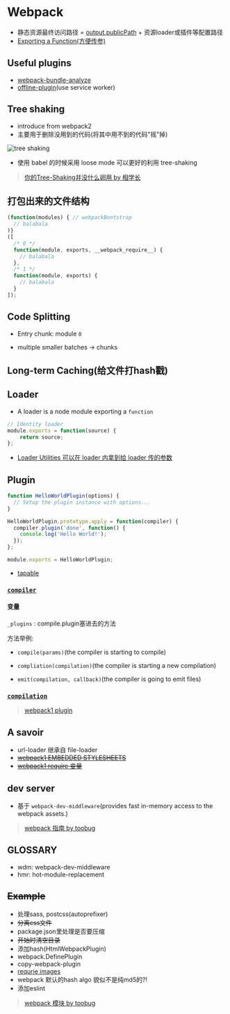 # Webpack

* 静态资源最终访问路径 = [output.publicPath](https://doc.webpack-china.org/guides/public-path/) + 资源loader或插件等配置路径
* [Exporting a Function(方便传参)](https://webpack.js.org/configuration/configuration-types/#exporting-a-function)

## Useful plugins

* [webpack-bundle-analyze](https://github.com/webpack-contrib/webpack-bundle-analyzer)
* [offline-plugin](https://offline-plugin.now.sh/)(use service worker)

## Tree shaking

* introduce from webpack2
* 主要用于删除没用到的代码(将其中用不到的代码"摇"掉)

![tree shaking](https://user-gold-cdn.xitu.io/2018/1/4/160bfdcf2a31ce4a)

* 使用 babel 的时候采用 loose mode 可以更好的利用 tree-shaking

> [你的Tree-Shaking并没什么卵用 by 相学长](https://zhuanlan.zhihu.com/p/32831172)

## 打包出来的文件结构

```javascript
(function(modules) { // webpackBootstrap
  // balabala
)}
([
  /* 0 */
  function(module, exports, __webpack_require__) {
    // balabala
  },
  /* 1 */
  function(module, exports) {
    // balabala
  }
]);
```

## Code Splitting

* Entry chunk: module `0`

* multiple smaller batches -> chunks

## Long-term Caching(给文件打hash戳)

## Loader

* A loader is a node module exporting a `function`

```javascript
// Identity loader
module.exports = function(source) {
    return source;
};
```

* [Loader Utilities 可以在 loader 内拿到给 loader 传的参数](https://webpack.js.org/contribute/writing-a-loader/#loader-utilities)

## Plugin

```javascript
function HelloWorldPlugin(options) {
  // Setup the plugin instance with options...
}

HelloWorldPlugin.prototype.apply = function(compiler) {
  compiler.plugin('done', function() {
    console.log('Hello World!');
  });
};

module.exports = HelloWorldPlugin;
```

* [tapable](https://www.npmjs.com/package/tapable)

### [`compiler`](https://webpack.github.io/docs/plugins.html#the-compiler-instance)

#### 变量

`_plugins` : compile.plugin塞进去的方法

方法举例:

* `compile(params)`(the compiler is starting to compile)

* `compliation(compilation)`(the compiler is starting a new compilation)

* `emit(compilation, callback)`(the compiler is going to emit files)

### [`compilation`](https://webpack.github.io/docs/plugins.html#the-compilation-instance)

> [webpack1 plugin](https://webpack.github.io/docs/plugins.html)

## A savoir

* url-loader 继承自 file-loader
* ~~[webpack1 EMBEDDED STYLESHEETS](https://webpack.github.io/docs/stylesheets.html)~~
* ~~[webpack1 require 变量](https://webpack.github.io/docs/context.html)~~

## dev server

* 基于 `webpack-dev-middleware`(provides fast in-memory access to the webpack assets.)

> [webpack 指南 by toobug](https://webpack.toobug.net/zh-cn/)

## GLOSSARY

* wdm: webpack-dev-middleware
* hmr: hot-module-replacement

## ~~Example~~

* 处理sass, postcss(autoprefixer)
* ~~分离css文件~~
* package.json里处理是否要压缩
* ~~开始时清空目录~~
* 添加hash(HtmlWebpackPlugin)
* webpack.DefinePlugin
* copy-webpack-plugin
* [requrie images](http://stackoverflow.com/questions/30485183/webpack-require-relative-image)
* webpack 默认的hash algo 貌似不是纯md5的?!
* 添加eslint

> [webpack 模块 by toobug](https://webpack.toobug.net/zh-cn/chapter2/)